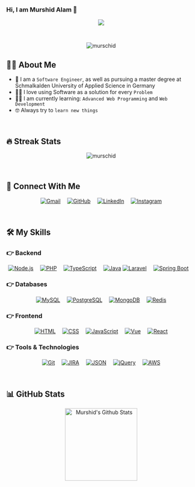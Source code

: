 ### Hi, I am Murshid Alam 👋

<p align="center">
    <a href="https://github.com/DenverCoder1/readme-typing-svg"><img src="https://readme-typing-svg.herokuapp.com?lines=Passionate+Self-Learner;Always%20learning%20new%20things&center=true&width=500&height=50"></a>
</p>
<br>

<p align="center"> 
    <img src="https://komarev.com/ghpvc/?username=murschid&label=Profile%20Views&color=0e75b6&style=for-the-badge&" alt="murschid" /> 
	<!-- <a href = "https://commits.top/bangladesh.html" target="_blank"><img src="https://enx6k5e0wh6seuv.m.pipedream.net/&style=plastic" alt="murschid" target="_blank"/></a> -->
</p>

## :sassy_man: About Me

- :school: I am a `Software Engineer`, as well as pursuing a master degree at Schmalkalden University of Applied Science in Germany
- :technologist: I love using Software as a solution for every `Problem`
- :student: I am currently learning: `Advanced Web Programming` and `Web Development`
- :nerd_face: Always try to `learn new things`
<br>

## 🔥 Streak Stats

<p align="center"><img src="https://github-readme-streak-stats.herokuapp.com/?user=murschid&theme=algolia" alt="murschid"/></p>
<br>

## 🤝 Connect With Me

<p align="center">
	<a href="mailto:rajbdde@gmail.com" target="_blank"><img img src="https://img.shields.io/badge/gmail-%23EA4335.svg?style=for-the-badge&&logo=gmail&logoColor=white" alt="Gmail"/></a>&emsp;
	<a href="https://github.com/murschid" target="_blank"><img src="https://img.shields.io/badge/github-%23181717.svg?style=for-the-badge&&logo=github&logoColor=white" alt="GitHub"/></a>&emsp;
	<a href="https://www.linkedin.com/in/murschid" target="_blank"><img src="https://img.shields.io/badge/linkedin-%230A66C2.svg?style=for-the-badge&&logo=linkedin&logoColor=white" alt="LinkedIn"/></a>&emsp;
	<a href="https://www.instagram.com/murschid_" target="_blank"><img src="https://img.shields.io/badge/instagram-%23E4405F.svg?style=for-the-badge&&logo=instagram&logoColor=white" alt="Instagram"/></a>
</p>
<br>

## 🛠️ My Skills

### 👉 Backend

<p align="center">
    <a href="https://nodejs.org/en" target="_blank"><img alt="Node.js" src="https://img.shields.io/badge/Node.js-43853D?style=for-the-badge&logo=node.js&logoColor=white"></a>&emsp;
    <a href="https://www.php.net" target="_blank"><img alt="PHP" src="https://img.shields.io/badge/PHP-777BB4?style=for-the-badge&&logo=php&logoColor=white"></a>&emsp;
    <a href="https://www.typescriptlang.org" target="_blank"><img alt="TypeScript" src="https://img.shields.io/badge/TypeScript-007ACC?style=for-the-badge&&logo=typescript&logoColor=white"></a>&emsp;
    <a href="https://www.java.com/en" target="_blank"><img alt="Java" src="https://img.shields.io/badge/Java-ED8B00?style=for-the-badge&&logo=openjdk&logoColor=white"></a>
    <a href="https://laravel.com" target="_blank"><img alt="Laravel" img src="https://img.shields.io/badge/Laravel-FF2D20?style=for-the-badge&logo=laravel&logoColor=white"></a>&emsp;
    <a href="https://spring.io/" target="_blank"><img alt="Spring Boot" img src="https://img.shields.io/badge/Spring-6DB33F?style=for-the-badge&logo=spring&logoColor=white"></a>&emsp;
</p>

### 👉 Databases

<p align="center">
  	<a href="https://www.mysql.com" target="_blank"><img alt="MySQL" src="https://img.shields.io/badge/MySQL-005C84?style=for-the-badge&&logo=mysql&logoColor=white"></a>&emsp;
  	<a href="https://www.postgresql.org" target="_blank"><img alt="PostgreSQL" src="https://img.shields.io/badge/PostgreSQL-316192?style=for-the-badge&&logo=postgresql&logoColor=white"></a>&emsp;
  	<a href="https://www.mongodb.com" target="_blank"><img alt="MongoDB" src="https://img.shields.io/badge/MongoDB-4EA94B?style=for-the-badge&&logo=mongodb&logoColor=white"></a>&emsp;
  	<a href="https://redis.io" target="_blank"><img alt="Redis" src="https://img.shields.io/badge/redis-%23DD0031.svg?&style=for-the-badge&logo=redis&logoColor=white"></a>
</p>

### 👉 Frontend

<p align="center">
  	<a href="https://www.w3.org/html/" target="_blank"><img alt="HTML" src="https://img.shields.io/badge/HTML5%20-%23E34F26.svg?style=for-the-badge&&logo=html5&logoColor=white"></a>&emsp;
  	<a href="https://www.w3schools.com/css/" target="_blank"><img alt="CSS" src="https://img.shields.io/badge/CSS%20-%231572B6.svg?style=for-the-badge&&logo=css3&logoColor=white"></a>&emsp;
  	<a href="https://developer.mozilla.org/en-US/docs/Web/JavaScript" target="_blank"><img alt="JavaScript" src="https://img.shields.io/badge/JavaScript-323330?style=for-the-badge&logo=javascript&logoColor=F7DF1E"></a>&emsp;
  	<a href="https://vuejs.org" target="_blank"><img alt="Vue" src="https://img.shields.io/badge/Vue.js-35495E?style=for-the-badge&&logo=vue.js&logoColor=4FC08D"></a>&emsp;
  	<a href="https://reactjs.org" target="_blank"><img alt="React" src="https://img.shields.io/badge/React-20232A?style=for-the-badge&&logo=react&logoColor=61DAFB"></a>
</p>

### 👉 Tools & Technologies

<p align="center">
    <a href="#"><img alt="Git" src="https://img.shields.io/badge/Git%20-%23F05033.svg?style=for-the-badge&&logo=git&logoColor=white"></a>&emsp;
    <a href="#"><img alt="JIRA" src="https://img.shields.io/badge/Jira-0052CC?style=for-the-badge&logo=Jira&logoColor=white"></a>&emsp;
    <a href="#"><img alt="JSON" img src="https://img.shields.io/badge/json-%23000000.svg?style=for-the-badge&&logo=json&logoColor=white"></a>&emsp;
    <a href="#"><img alt="jQuery" img src="https://img.shields.io/badge/jQuery-0769AD?style=for-the-badge&logo=jquery&logoColor=white"></a>&emsp;
    <a href="#"><img alt="AWS" img src="https://img.shields.io/badge/Amazon_AWS-FF9900?style=for-the-badge&logo=amazonaws&logoColor=white"></a>
</p>

<br/>

## 📊 GitHub Stats

<p align="center">
	<a href="https://github.com/anuraghazra/github-readme-stats"><img alt="Murshid's Github Stats" src="https://github-readme-stats.vercel.app/api?username=murschid&show_icons=true&count_private=true&theme=algolia" height="192px"/></a>
</p>

<!-- <b>⚡ Recent GitHub Activity</b>
<a href="https://github.com/murschid"><img alt="Murshid's Activity Graph" src="https://activity-graph.herokuapp.com/graph?username=murschid&custom_title=Murshid's%20Contribution%20Graph&theme=react-dark" /></a>
<br/> -->

<!-- ## :trophy: GitHub Trophies
<p align="center"> <a href="https://github.com/ryo-ma/github-profile-trophy"><img src="https://github-profile-trophy.vercel.app/?username=murschid&layout=compact&theme=algolia" alt="murschid" /></a></p>
<br/> -->





<!--
**murschid/murschid** is a ✨ _special_ ✨ repository because its `README.md` (this file) appears on your GitHub profile.

Here are some ideas to get you started:

- 🔭 I’m currently working on ...
- 🌱 I’m currently learning ...
- 👯 I’m looking to collaborate on ...
- 🤔 I’m looking for help with ...
- 💬 Ask me about ...
- 📫 How to reach me: ...
- 😄 Pronouns: ...
- ⚡ Fun fact: ...
-->
